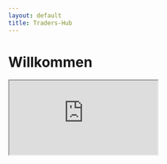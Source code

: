 ```yaml
---
layout: default
title: Traders-Hub
---
```

# Willkommen

<section>
    <iframe src="https://discord.com/widget?id=459426513675223044&theme=dark" allowtransparency="true" sandbox="allow-popups allow-popups-to-escape-sandbox allow-same-origin allow-scripts">
    </iframe>
</section>



